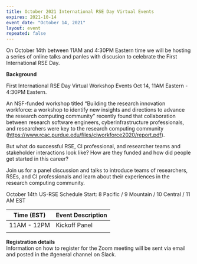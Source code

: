 ```yaml
---
title: October 2021 International RSE Day Virtual Events
expires: 2021-10-14
event_date: "October 14, 2021"
layout: event
repeated: false
---
```


On October 14th between 11AM and 4:30PM Eastern time we will be hosting a series of online
talks and panles with discusion to celebrate the First International RSE Day.

**Background**

First International RSE Day Virtual Workshop Events Oct 14, 11AM Eastern - 4:30PM Eastern.

An NSF-funded workshop titled “Building the research innovation workforce: a workshop
to identify new insights and directions to advance the research computing community” recently found that collaboration between research software engineers, cyberinfrastructure professionals, and researchers were key to the research computing community (https://www.rcac.purdue.edu/files/ciworkforce2020/report.pdf). 

But what do successful RSE, CI professional, and researcher teams and stakeholder interactions look like? How are they funded and how did people get started in this career?

Join us for a panel discussion and talks to introduce teams of researchers, RSEs, and CI professionals and learn about their experiences in the research computing community.

October 14th US-RSE Schedule
Start: 8 Pacific / 9 Mountain / 10 Central / 11 AM EST

| Time (EST)  | Event Description |
| ----        | -------------------------------------------------- |
| 11AM - 12PM | Kickoff Panel     |
|             |                   |


**Registration details**  
Information on how to register for the Zoom meeting will be sent via email and posted in the #general channel on Slack.
